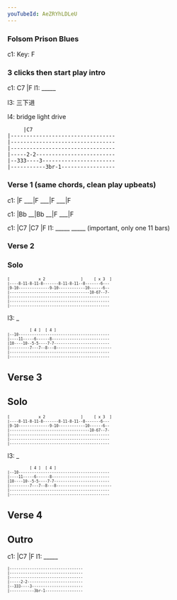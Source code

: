 ```yaml
---
youTubeId: AeZRYhLDLeU
---
```


### Folsom Prison Blues

c1: Key: F

### 3 clicks then start play intro

c1: C7   |F
l1: _____

l3: 三下进

l4: bridge light drive
<span style="font-size:0.7em;">

```
     |C7
|---------------------------------
|---------------------------------
|---------------------------------
|-----2-2-------------------------
|--333----3-----------------------
|-----------3br-1-----------------
```
</span>

### Verse 1 (same chords, clean play upbeats)

c1: |F ___|F ___|F ___|F

c1: |Bb __|Bb __|F ___|F

c1: |C7   |C7   |F
l1:  _____ _____ (important, only one 11 bars)

### Verse 2

### Solo

<span style="font-size:0.7em;">

```
[             x 2                ]     [ x 3  ]
|----8-11-8-11-8-------8-11-8-11--8-------6---
|9-10--------------9-10------------10------6--
|------------------------------------10-67--7-
|---------------------------------------------
|---------------------------------------------
|---------------------------------------------
```
</span>

l3: _

<span style="font-size:0.7em;">

```
          [ 4 ]  [ 4 ]
|--10-----------------------------------------
|----11-----6------8--------------------------
|10----10--5-5----7-7-------------------------
|---------7---7--8---8-------------------------
|---------------------------------------------
|---------------------------------------------
```
</span>

## Verse 3

## Solo

<span style="font-size:0.7em;">

```
[             x 2                ]     [ x 3  ]
|----8-11-8-11-8-------8-11-8-11--8-------6---
|9-10--------------9-10------------10------6--
|------------------------------------10-67--7-
|---------------------------------------------
|---------------------------------------------
|---------------------------------------------
```
</span>

l3: _

<span style="font-size:0.7em;">

```
          [ 4 ]  [ 4 ]
|--10-----------------------------------------
|----11-----6------8--------------------------
|10----10--5-5----7-7-------------------------
|---------7---7--8---8-------------------------
|---------------------------------------------
|---------------------------------------------
```
</span>

## Verse 4

## Outro

c1: |C7   |F
l1:  _____

<span style="font-size:0.7em;">

```
|---------------------------------
|---------------------------------
|---------------------------------
|-----2-2-------------------------
|--333----3-----------------------
|-----------3br-1-----------------
```
</span>
